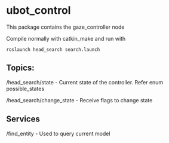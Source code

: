 # ubot_control
This package contains the gaze_controller node

Compile normally with catkin_make and run with

`roslaunch head_search search.launch`


## Topics:

/head_search/state - Current state of the controller. Refer enum possible_states

/head_search/change_state - Receive flags to change state

## Services

/find_entity - Used to query current model
